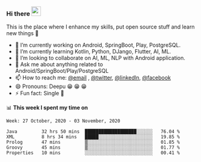 ### Hi there <img src="https://media.giphy.com/media/hvRJCLFzcasrR4ia7z/giphy.gif" width="25px">
This is the place where I enhance my skills, put open source stuff and learn new things :rofl:

- 🔭 I’m currently working on Android, SpringBoot, Play, PostgreSQL. 
- 🌱 I’m currently learning Kotlin, Python, DJango, Flutter, AI, ML.
- 👯 I’m looking to collaborate on AI, ML, NLP with Android application.
- 💬 Ask me about anything related to Android/SpringBoot/Play/PostgreSQL
- 📫 How to reach me: [@email](deepakgupta7403@gmail.com) , [@twitter](https://twitter.com/deepakgupta7403), [@linkedln](https://in.linkedin.com/in/deepak-gupta-23b3b1113), [@facebook](https://facebook.com/deepakgupta7403)
- 😄 Pronouns: Deepu :grin: :grin: :grin:
- ⚡ Fun fact: Single :grimacing:

📊 **This week I spent my time on**

<!--START_SECTION:waka-->
```text
Week: 27 October, 2020 - 03 November, 2020

Java         32 hrs 50 mins  ███████████████████░░░░░░   76.04 % 
XML          8 hrs 34 mins   █████░░░░░░░░░░░░░░░░░░░░   19.85 % 
Prolog       47 mins         ▒░░░░░░░░░░░░░░░░░░░░░░░░   01.85 % 
Groovy       45 mins         ▒░░░░░░░░░░░░░░░░░░░░░░░░   01.77 % 
Properties   10 mins         ░░░░░░░░░░░░░░░░░░░░░░░░░   00.41 % 
```
<!--END_SECTION:waka-->
